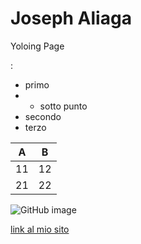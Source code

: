 # Joseph Aliaga

Yoloing Page

:
- primo
- - sotto punto
- secondo
- terzo

| A  | B  |
|---|---|
| 11  | 12  |
| 21  | 22  |

![GitHub image](img/github_image.jpg)

[link al mio sito](https://stefanocecere.com)
